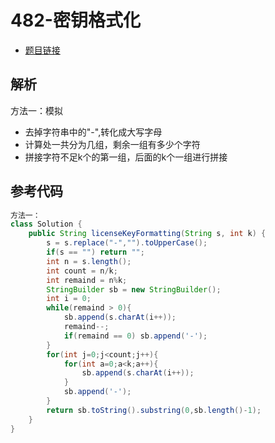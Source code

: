 # 482-密钥格式化

- [题目链接](https://leetcode-cn.com/problems/license-key-formatting/)

## 解析

方法一：模拟
- 去掉字符串中的"-",转化成大写字母
- 计算处一共分为几组，剩余一组有多少个字符
- 拼接字符不足k个的第一组，后面的k个一组进行拼接

## 参考代码
```Java
方法一：
class Solution {
    public String licenseKeyFormatting(String s, int k) {
        s = s.replace("-","").toUpperCase();
        if(s == "") return "";
        int n = s.length();
        int count = n/k;
        int remaind = n%k;
        StringBuilder sb = new StringBuilder();
        int i = 0;
        while(remaind > 0){
            sb.append(s.charAt(i++));
            remaind--;
            if(remaind == 0) sb.append('-');
        }
        for(int j=0;j<count;j++){
            for(int a=0;a<k;a++){
                sb.append(s.charAt(i++));
            }
            sb.append('-');
        }
        return sb.toString().substring(0,sb.length()-1);
    }
}

```
